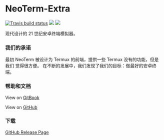 NeoTerm-Extra
=======
[![Travis build status](https://travis-ci.org/NeoTerm/NeoTerm.svg?branch=master)](https://travis-ci.org/NeoTerm/NeoTerm)
![](https://img.shields.io/badge/language-Kotlin-green.svg)
![](https://img.shields.io/badge/license-GPLv3-000000.svg)

现代设计的 21 世纪安卓终端模拟器。

### 我们的承诺

最初 NeoTerm 被设计为 Termux 的前端，提供一些 Termux 没有的功能，但是我们
觉得很方便。 在不断的发展中，我们发现了我们的目标：做最好的安卓终端。

### 帮助和文档

View on [GitBook](https://neoterm.gitbooks.io/neoterm-wiki/content)

View on [GitHub](https://github.com/NeoTerm-Extra/NeoTerm-Extra-Wiki)

### 下载

[GitHub Release Page](https://github.com/NeoTerm-Extra/NeoTerm-Extra-app/releases)
